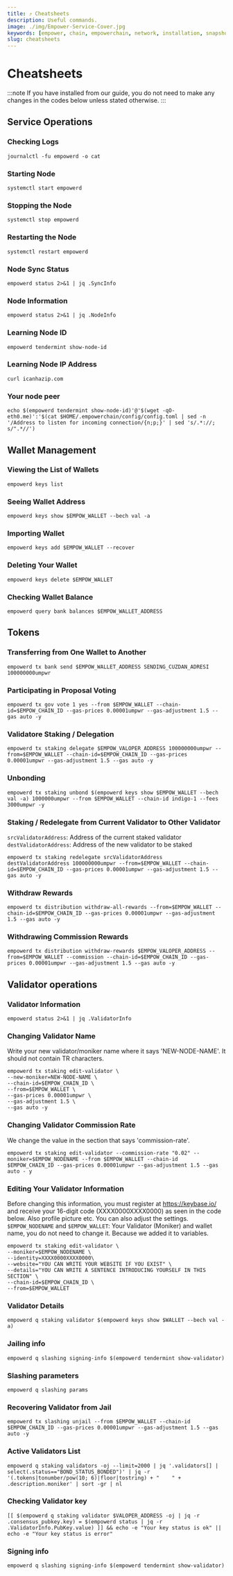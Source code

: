 ```yaml
---
title: ⤴️ Cheatsheets
description: Useful commands.
image: ./img/Empower-Service-Cover.jpg
keywords: [empower, chain, empowerchain, network, installation, snapshot, statesync, update]
slug: cheatsheets
---
```


# Cheatsheets 
:::note
If you have installed from our guide, you do not need to make any changes in the codes below unless stated otherwise.
:::

## Service Operations

### Checking Logs
```
journalctl -fu empowerd -o cat
```

### Starting Node
```
systemctl start empowerd
```

### Stopping the Node
```
systemctl stop empowerd
```

### Restarting the Node
```
systemctl restart empowerd
```

### Node Sync Status
```
empowerd status 2>&1 | jq .SyncInfo
```

### Node Information
```
empowerd status 2>&1 | jq .NodeInfo
```

### Learning Node ID
```
empowerd tendermint show-node-id
```

### Learning Node IP Address
```
curl icanhazip.com
```

### Your node peer
```
echo $(empowerd tendermint show-node-id)'@'$(wget -qO- eth0.me)':'$(cat $HOME/.empowerchain/config/config.toml | sed -n '/Address to listen for incoming connection/{n;p;}' | sed 's/.*://; s/".*//')
```

## Wallet Management

### Viewing the List of Wallets
```
empowerd keys list
```

### Seeing Wallet Address
```
empowerd keys show $EMPOW_WALLET --bech val -a
```

### Importing Wallet
```
empowerd keys add $EMPOW_WALLET --recover
```

### Deleting Your Wallet
```
empowerd keys delete $EMPOW_WALLET
```

### Checking Wallet Balance
```
empowerd query bank balances $EMPOW_WALLET_ADDRESS
```

## Tokens

### Transferring from One Wallet to Another
```
empowerd tx bank send $EMPOW_WALLET_ADDRESS SENDING_CUZDAN_ADRESI 100000000umpwr
```

### Participating in Proposal Voting
```
empowerd tx gov vote 1 yes --from $EMPOW_WALLET --chain-id=$EMPOW_CHAIN_ID --gas-prices 0.00001umpwr --gas-adjustment 1.5 --gas auto -y
```

### Validatore Staking / Delegation
```
empowerd tx staking delegate $EMPOW_VALOPER_ADDRESS 100000000umpwr --from=$EMPOW_WALLET --chain-id=$EMPOW_CHAIN_ID --gas-prices 0.00001umpwr --gas-adjustment 1.5 --gas auto -y
```
### Unbonding
```
empowerd tx staking unbond $(empowerd keys show $EMPOW_WALLET --bech val -a) 1000000umpwr --from $EMPOW_WALLET --chain-id indigo-1 --fees 3000umpwr -y
```

### Staking / Redelegate from Current Validator to Other Validator
`srcValidatorAddress`: Address of the current staked validator
`destValidatorAddress`: Address of the new validator to be staked
```
empowerd tx staking redelegate srcValidatorAddress destValidatorAddress 100000000umpwr --from=$EMPOW_WALLET --chain-id=$EMPOW_CHAIN_ID --gas-prices 0.00001umpwr --gas-adjustment 1.5 --gas auto -y
```

### Withdraw Rewards
```
empowerd tx distribution withdraw-all-rewards --from=$EMPOW_WALLET --chain-id=$EMPOW_CHAIN_ID --gas-prices 0.00001umpwr --gas-adjustment 1.5 --gas auto -y
```

### Withdrawing Commission Rewards

```
empowerd tx distribution withdraw-rewards $EMPOW_VALOPER_ADDRESS --from=$EMPOW_WALLET --commission --chain-id=$EMPOW_CHAIN_ID --gas-prices 0.00001umpwr --gas-adjustment 1.5 --gas auto -y
```

## Validator operations

### Validator Information
```
empowerd status 2>&1 | jq .ValidatorInfo
```

### Changing Validator Name
Write your new validator/moniker name where it says 'NEW-NODE-NAME'. It should not contain TR characters.
```
empowerd tx staking edit-validator \
--new-moniker=NEW-NODE-NAME \
--chain-id=$EMPOW_CHAIN_ID \
--from=$EMPOW_WALLET \
--gas-prices 0.00001umpwr \
--gas-adjustment 1.5 \
--gas auto -y
```

### Changing Validator Commission Rate
We change the value in the section that says 'commission-rate'.
```
empowerd tx staking edit-validator --commission-rate "0.02" --moniker=$EMPOW_NODENAME --from $EMPOW_WALLET --chain-id $EMPOW_CHAIN_ID --gas-prices 0.00001umpwr --gas-adjustment 1.5 --gas auto - y
```

### Editing Your Validator Information
Before changing this information, you must register at https://keybase.io/ and receive your 16-digit code (XXXX0000XXXX0000) as seen in the code below. Also profile picture etc. You can also adjust the settings.
`$EMPOW_NODENAME` and `$EMPOW_WALLET`: Your Validator (Moniker) and wallet name, you do not need to change it. Because we added it to variables.
```
empowerd tx staking edit-validator \
--moniker=$EMPOW_NODENAME \
--identity=XXXX0000XXXX0000\
--website="YOU CAN WRITE YOUR WEBSITE IF YOU EXIST" \
--details="YOU CAN WRITE A SENTENCE INTRODUCING YOURSELF IN THIS SECTION" \
--chain-id=$EMPOW_CHAIN_ID \
--from=$EMPOW_WALLET
```

### Validator Details
```
empowerd q staking validator $(empowerd keys show $WALLET --bech val -a)
```

### Jailing info
```
empowerd q slashing signing-info $(empowerd tendermint show-validator)
```

### Slashing parameters
```
empowerd q slashing params
```

### Recovering Validator from Jail
```
empowerd tx slashing unjail --from $EMPOW_WALLET --chain-id $EMPOW_CHAIN_ID --gas-prices 0.00001umpwr --gas-adjustment 1.5 --gas auto -y
```

### Active Validators List
```
empowerd q staking validators -oj --limit=2000 | jq '.validators[] | select(.status=="BOND_STATUS_BONDED")' | jq -r '(.tokens|tonumber/pow(10; 6)|floor|tostring) + " 	 " + .description.moniker' | sort -gr | nl
```

### Checking Validator key
```
[[ $(empowerd q staking validator $VALOPER_ADDRESS -oj | jq -r .consensus_pubkey.key) = $(empowerd status | jq -r .ValidatorInfo.PubKey.value) ]] && echo -e "Your key status is ok" || echo -e "Your key status is error"
```

### Signing info
```
empowerd q slashing signing-info $(empowerd tendermint show-validator)
```
